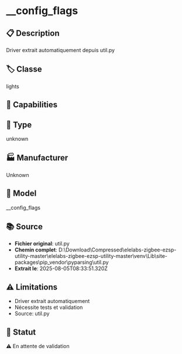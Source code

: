 # __config_flags

## 📋 Description
Driver extrait automatiquement depuis util.py

## 🏷️ Classe
lights

## 🔧 Capabilities


## 📡 Type
unknown

## 🏭 Manufacturer
Unknown

## 📱 Model
__config_flags

## 📚 Source
- **Fichier original**: util.py
- **Chemin complet**: D:\Download\Compressed\elelabs-zigbee-ezsp-utility-master\elelabs-zigbee-ezsp-utility-master\venv\Lib\site-packages\pip\_vendor\pyparsing\util.py
- **Extrait le**: 2025-08-05T08:33:51.320Z

## ⚠️ Limitations
- Driver extrait automatiquement
- Nécessite tests et validation
- Source: util.py

## 🚀 Statut
⚠️ En attente de validation
